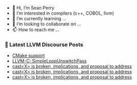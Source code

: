 - 👋 Hi, I’m Sean Perry
- 👀 I’m interested in compilers (c++, COBOL, llvm)
- 🌱 I’m currently learning ...
- 💞️ I’m looking to collaborate on ...
- 📫 How to reach me ...

<!---
s66perry/s66perry is a ✨ special ✨ repository because its `README.md` (this file) appears on your GitHub profile.
You can click the Preview link to take a look at your changes.
--->
### 📕 Latest LLVM Discourse Posts

<!-- DISCOURSE-LLVM:START -->
- [CMake support](https://discourse.llvm.org/t/cmake-support/63058#post_1)
- [LLVM-C: SimpleLoopUnswitchPass](https://discourse.llvm.org/t/llvm-c-simpleloopunswitchpass/62802#post_3)
- [cast&lt;X&gt; is broken, implications, and proposal to address](https://discourse.llvm.org/t/cast-x-is-broken-implications-and-proposal-to-address/63033#post_12)
- [cast&lt;X&gt; is broken, implications, and proposal to address](https://discourse.llvm.org/t/cast-x-is-broken-implications-and-proposal-to-address/63033#post_11)
- [cast&lt;X&gt; is broken, implications, and proposal to address](https://discourse.llvm.org/t/cast-x-is-broken-implications-and-proposal-to-address/63033#post_10)
<!-- DISCOURSE-LLVM:END -->
